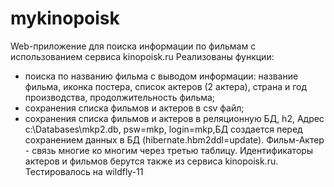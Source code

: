 # mykinopoisk
Web-приложение для поиска информации по фильмам с использованием сервиса kinopoisk.ru
Реализованы функции:
 - поиска по названию фильма с выводом информации: название фильма, иконка постера, список актеров (2 актера), страна и год производства, продолжительность фильма;
 - сохранения списка фильмов и актеров в csv файл;
 - сохранения списка фильмов и актеров в реляционную БД, h2, Адрес c:\Databases\mkp2.db, psw=mkp, login=mkp,БД создается перед сохранением данных в БД (hibernate.hbm2ddl=update). Фильм-Актер - связь многие ко многим через третью таблицу. Идентификаторы актеров и фильмов берутся также из сервиса kinopoisk.ru.
 Тестировалось на wildfly-11
 
